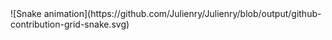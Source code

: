 <div>
  ![Snake animation](https://github.com/Julienry/Julienry/blob/output/github-contribution-grid-snake.svg)
</div>
  

